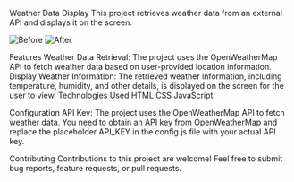 Weather Data Display
This project retrieves weather data from an external API and displays it on the screen.

![Before]()
![After]()

Features
Weather Data Retrieval: The project uses the OpenWeatherMap API to fetch weather data based on user-provided location information.
Display Weather Information: The retrieved weather information, including temperature, humidity, and other details, is displayed on the screen for the user to view.
Technologies Used
HTML
CSS
JavaScript

Configuration
API Key: The project uses the OpenWeatherMap API to fetch weather data. You need to obtain an API key from OpenWeatherMap and replace the placeholder API_KEY in the config.js file with your actual API key.

Contributing
Contributions to this project are welcome! Feel free to submit bug reports, feature requests, or pull requests.